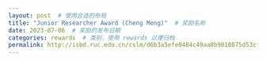 ```yaml
---
layout: post  # 使用合适的布局
title: "Junior Researcher Award (Cheng Meng)"  # 奖励名称
date: 2023-07-06  # 奖励的发布日期
categories: rewards  # 类别，使用 rewards 以便归档
permalink: http://isbd.ruc.edu.cn/cslm/d6b3a5efe0484c49aa8b9010875d53cf.htm
---
```



